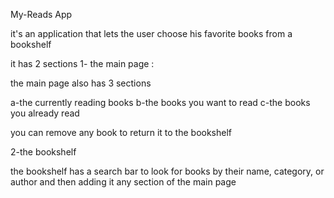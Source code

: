 My-Reads App 

it's an application that lets the user choose his favorite books from a bookshelf

it has 2 sections
1- the main page :

the main page also has 3 sections 

a-the currently reading books
b-the books you want to read 
c-the books you already read

you can remove any book to return it to the bookshelf

2-the bookshelf

the bookshelf has a search bar to look for books by their name, category, or author
and then adding it any section of the main page




